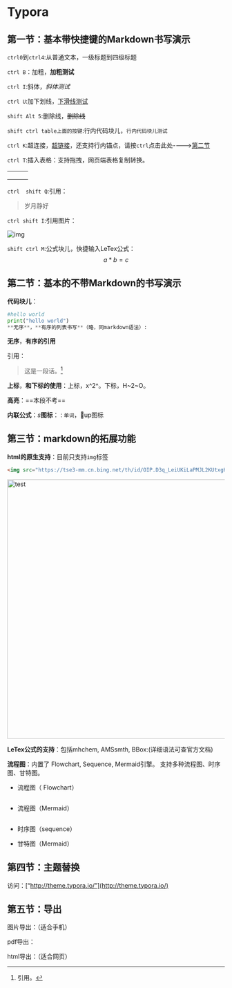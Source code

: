 #                                    Typora

## 第一节：基本带快捷键的Markdown书写演示

`ctrl0`到`ctrl4`:从普通文本，一级标题到四级标题

`ctrl B`：加粗，**加粗测试**

`ctrl I`:斜体，*斜体测试*

`ctrl U`:加下划线，<u>下滑线测试</u>

`shift Alt 5`:删除线，~~删除线~~

`shift ctrl table上面的按键`:行内代码块儿，`行内代码块儿测试`

`ctrl K`:超连接，[超链接](tartaricacid.github.io)，还支持行内锚点，请按`ctrl`点击此处---->[第二节](#Typora)

`ctrl T`:插入表格：支持拖拽，网页端表格复制转换。



|      |      |      |
| ---- | ---- | ---- |
|      |      |      |
|      |      |      |
|      |      |      |

`ctrl  shift Q`:引用：

> 岁月静好

`ctrl shift I`:引用图片：

![img](https://tse3-mm.cn.bing.net/th/id/OIP._slGWQMzM2t43meUAxRHAQHaDc?w=300&h=139&c=7&o=5&dpr=1.25&pid=1.7)

`shift ctrl M`:公式块儿，快捷输入LeTex公式：
$$
a*b=c
$$



## 第二节：基本的不带Markdown的书写演示

**代码块儿**：

```python
#hello world
print("hello world")
**无序**，**有序的列表书写**（略，同markdown语法）:
```

**无序**，**有序的引用**

引用：

> 这是一段话。[^1]
>
> [^1]:引用。

**上标**，**和下标的使用**：上标，x^2^。下标，H~2~O。

**高亮**：==本段不考==

**内联公式**：$s$**图标**：`：单词`，:arrow_up_small:up图标



## 第三节：markdown的拓展功能

**html的原生支持**：目前只支持`img`标签

```html
<img src="https://tse3-mm.cn.bing.net/th/id/OIP.D3q_LeiUKiLaPMJL2KUtxgHaEK?w=300&h=168&c=7&o=5&dpr=1.25&pid=1.7" width="600px" alt="test"></img>
```





<img src="https://tse3-mm.cn.bing.net/th/id/OIP.D3q_LeiUKiLaPMJL2KUtxgHaEK?w=300&h=168&c=7&o=5&dpr=1.25&pid=1.7" width="600px" alt="test"></img>

**LeTex公式的支持**：包括mhchem, AMSsmth, BBox:(详细语法可查官方文档)

**流程图**：内置了 Flowchart, Sequence, Mermaid引擎。 支持多种流程图、时序图、甘特图。

- 流程图（ Flowchart）

  ```flow
  
  ```

- 流程图（Mermaid）

  ```mermaid
  
  ```

  

- 时序图（sequence）

- 甘特图（Mermaid）

  

## 第四节：主题替换

访问：[“http://theme.typora.io/”](http://theme.typora.io/)

## 第五节：导出

图片导出：（适合手机）

pdf导出：

html导出：（适合网页）


